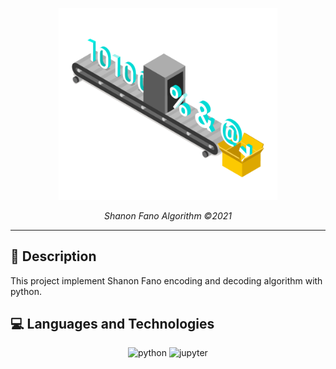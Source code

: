<p align="center">
  <img src="../srcs/imgs/LZW-codding.png" alt="Banner" width="350px">
</p>

<p align="center">
    <em>Shanon Fano Algorithm  &copy;2021</em>
</p>

---

## 📝 Description
This project implement Shanon Fano encoding and decoding algorithm with python.

## 💻 Languages and Technologies

<p align="center">
    <img src="https://img.shields.io/badge/Python-FFD43B?style=for-the-badge&logo=python&logoColor=blue" alt="python">
    <img src="https://img.shields.io/badge/Jupyter-F37626.svg?&style=for-the-badge&logo=Jupyter&logoColor=white" alt="jupyter">
</p>